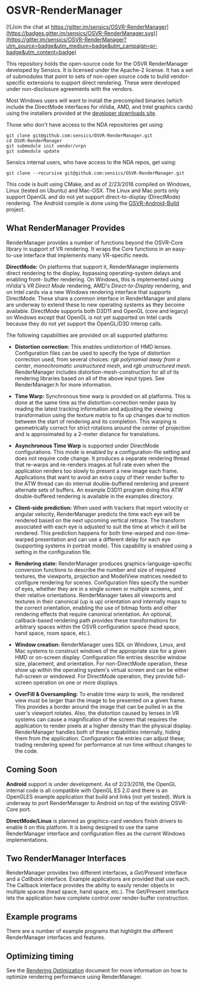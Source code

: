 # OSVR-RenderManager

[![Join the chat at https://gitter.im/sensics/OSVR-RenderManager](https://badges.gitter.im/sensics/OSVR-RenderManager.svg)](https://gitter.im/sensics/OSVR-RenderManager?utm_source=badge&utm_medium=badge&utm_campaign=pr-badge&utm_content=badge)

This repository holds the open-source code for the OSVR RenderManager developed by
Sensics.  It is licensed under the Apache-2 license.  It has a set of submodules
that point to sets of non-open source code to build
vendor-specific extensions to support direct rendering.  These were developed
under non-disclosure agreements with the vendors.

Most Windows users will want to install the precompiled binaries (which include
the DirectMode interfaces for nVidia, AMD, and Intel graphics cards) using the
installers provided at the [developer downloads site](http://osvr.github.io/using/).

Those who don't have access to the NDA repositories get using:

```
git clone git@github.com:sensics/OSVR-RenderManager.git
cd OSVR-RenderManager
git submodule init vendor/vrpn
git submodule update
```

Sensics internal users, who have access to the NDA repos, get using:

```
git clone --recursive git@github.com:sensics/OSVR-RenderManager.git
```

This code is built using CMake, and as of 2/23/2016 compiled on Windows, Linux
(tested on Ubuntu) and Mac-OSX.  The Linux and Mac ports only support OpenGL and
do not yet support direct-to-display (DirectMode) rendering.  The Android compile
is done using the [OSVR-Android-Build](https://github.com/OSVR/OSVR-Android-Build)
project.

## What RenderManager Provides

RenderManager provides a number of functions beyond the OSVR-Core library in support
of VR rendering.  It wraps the Core functions in an easy-to-use interface that
implements many VR-specific needs.

**DirectMode:** On platforms that support it, RenderManager implements direct
rendering to the display, bypassing operating-system delays and enabling front-
buffer rendering.  On Windows, this is implemented using nVidia's *VR Direct
Mode* rendering, AMD's *Direct-to-Display* rendering, and on Intel cards via
a new Windows rendering interface that supports DirectMode.  These share a common
interface in RenderManager and plans are underway to extend these to new operating
systems as they become available.  DirectMode supports both D3D11 and OpenGL (core
and legacy) on Windows except that OpenGL is not yet supported on Intel cards
because they do not yet support the OpenGL/D3D interop calls.

The following capabilities are provided on all supported platforms:

* **Distortion correction:** This enables undistortion of HMD lenses.
Configuration files can be used to specify the type of
distortion correction used, from several choices: *rgb polynomial away from a center*,
*monochromatic unstructured mesh*, and *rgb unstructured mesh*.  RenderManager
includes distortion-mesh-construction for all of its rendering libraries based on
all of the above input types.  See RenderManager.h for more information.

* **Time Warp:** Synchronous time warp is provided on all platforms.  This is done
at the same time as the distortion-correction render pass by reading the latest
tracking information and adjusting the viewing transformation using the texture
matrix to fix up changes due to motion between the start of rendering and its
completion.  This warping is geometrically correct for strict rotations around
the center of projection and is approximated by a 2-meter distance for translations.

* **Asynchronous Time Warp** is supported under DirectMode configurations.  This
mode is enabled by a configuration-file setting and does not require code change.
It produces a separate rendering thread that re-warps and re-renders images at
full rate even when the application renders too slowly to present a new image each frame.
Applications that want to avoid an extra copy of their render buffer to the
ATW thread can do internal double-buffered rendering and present alternate sets
of buffers.  An example D3D11 program doing this ATW double-buffered rendering
is available in the examples directory.

* **Client-side prediction:** When used with trackers that report velocity or
angular velocity, RenderManager predicts the time each eye will be rendered based
on the next upcoming vertical retrace.  The transform associated with each eye
is adjusted to suit the time at which it will be rendered.  This prediction
happens for both time-warped and non-time-warped presentation and can use a
different delay for each eye (supporting systems in portrait mode).  This
capability is enabled using a setting in the configuration file.

* **Rendering state:** RenderManager produces graphics-language-specific conversion
functions to describe the number and size of required textures, the viewports,
projection and ModelView matrices needed to configure rendering for scenes.
Configuration files specify the number of eyes, whether they are in a single screen
or multiple screens, and their relative orientations.  RenderManager takes all
viewports and textures in their canonical (up is up) orientation and internally
maps to the correct orientation, enabling the use of bitmap fonts and other
rendering effects that require canonical orientation.  An optional, callback-based
rendering path provides these transformations for arbitrary spaces within the
OSVR configuration space (head space, hand space, room space, etc.).

* **Window creation:** RenderManager uses SDL on Windows, Linux, and Mac systems
to construct windows of the appropriate size for a given HMD or on-screen display.
Configuration file entries describe window size, placement, and orientation.  For
non-DirectMode operation, these show up within the operating system's virtual screen and can
be either full-screen or windowed.  For DirectMode operation, they provide full-
screen operation on one or more displays.

* **OverFill & Oversampling:** To enable time warp to work, the rendered view must
be larger than the image to be presented on a given frame.  This provides a border
around the image that can be pulled in as the user's viewport rotates.  Also, the
distortion caused by lenses in VR systems can cause a magnification of the screen
that requires the application to render pixels at a higher density than the physical
display.  RenderManager handles both of these capabilities internally, hiding them
from the application.  Configuration file entries can adjust these; trading rendering
speed for performance at run time without changes to the code.

## Coming Soon

**Android** support is under development.  As of 2/23/2016, the OpenGL internal
code is all compatible with OpenGL ES 2.0 and there is an OpenGLES example
application that build and links (not yet tested).  Work is underway to port RenderManager
to Android on top of the existing OSVR-Core port.

**DirectMode/Linux** is planned as graphics-card vendors finish drivers
to enable it on this platform.  It is being designed to use the same RenderManager
interface and configuration files as the current Windows implementations.

## Two RenderManager Interfaces

RenderManager provides two different interfaces, a *Get/Present* interface and a
*Callback* interface.  Example applications are provided that use each.  The
Callback interface provides the ability to easily render objects in multiple
spaces (head space, hand space, etc.).  The Get/Present interface lets the
application have complete control over render-buffer construction.

## Example programs

There are a number of example programs that highlight the different RenderManager
interfaces and features.

## Optimizing timing

See the [Rendering Optimization](./doc/renderingOptimization.md) document for more information on how to optimize rendering performance using RenderManager.
